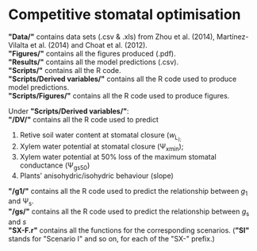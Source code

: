 # Competitive stomatal optimisation
**"Data/"** contains data sets (.csv & .xls) from Zhou et al. (2014), Martínez-Vilalta et al. (2014) and Choat et al. (2012).  
**"Figures/"** contains all the figures produced (.pdf).  
**"Results/"** contains all the model predictions (.csv).  
**"Scripts/"** contains all the R code.  
**"Scripts/Derived variables/"** contains all the R code used to produce model predictions.  
**"Scripts/Figures/"** contains all the R code used to produce figures.  
  
Under **"Scripts/Derived variables/"**:  
**"/DV/"** contains all the R code used to predict  
1) Retive soil water content at stomatal closure (*w*<sub>L<sub>); 
2) Xylem water potential at stomatal closure (&#936;<sub>xmin</sub>); 
3) Xylem water potential at 50% loss of the maximum stomatal conductance (&#936;<sub>gs50</sub>) 
4) Plants’ anisohydric/isohydric behaviour (slope) 
  
**"/g1/"** contains all the R code used to predict the relationship between *g*<sub>1</sub> and &#936;<sub>s</sub>.  
**"/gs/"** contains all the R code used to predict the relationship between *g*<sub>s</sub> and *s*  
**"SX-F.r"** contains all the functions for the corresponding scenarios. (**"SI"** stands for "Scenario I" and so on, for each of the "SX-" prefix.)  
